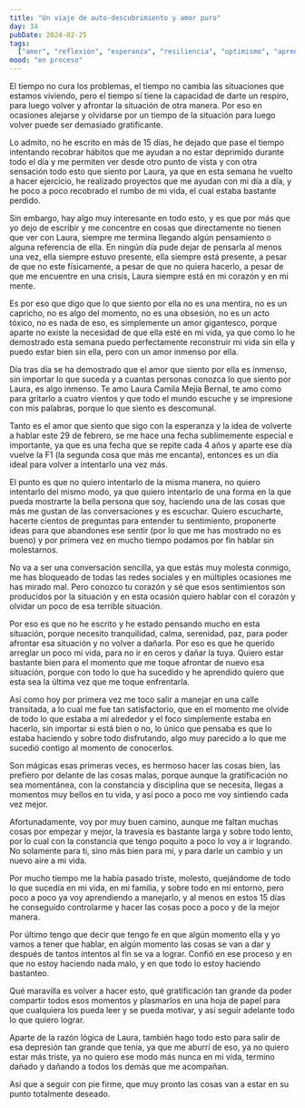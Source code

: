 ```yaml
---
title: "Un viaje de auto-descubrimiento y amor puro"
day: 34
pubDate: 2024-02-25
tags:
  ["amor", "reflexión", "esperanza", "resiliencia", "optimismo", "aprendizaje"]
mood: "en proceso"
---
```


El tiempo no cura los problemas, el tiempo no cambia las situaciones que estamos viviendo, pero el tiempo sí tiene la capacidad de darte un respiro, para luego volver y afrontar la situación de otra manera. Por eso en ocasiones alejarse y olvidarse por un tiempo de la situación para luego volver puede ser demasiado gratificante.

Lo admito, no he escrito en más de 15 días, he dejado que pase el tiempo intentando recobrar hábitos que me ayudan a no estar deprimido durante todo el día y me permiten ver desde otro punto de vista y con otra sensación todo esto que siento por Laura, ya que en esta semana he vuelto a hacer ejercicio, he realizado proyectos que me ayudan con mi día a día, y he poco a poco recobrado el rumbo de mi vida, el cual estaba bastante perdido.

Sin embargo, hay algo muy interesante en todo esto, y es que por más que yo dejo de escribir y me concentre en cosas que directamente no tienen que ver con Laura, siempre me termina llegando algún pensamiento o alguna referencia de ella. En ningún día pude dejar de pensarla al menos una vez, ella siempre estuvo presente, ella siempre está presente, a pesar de que no este físicamente, a pesar de que no quiera hacerlo, a pesar de que me encuentre en una crisis, Laura siempre está en mi corazón y en mi mente.

Es por eso que digo que lo que siento por ella no es una mentira, no es un capricho, no es algo del momento, no es una obsesión, no es un acto tóxico, no es nada de eso, es simplemente un amor gigantesco, porque aparte no existe la necesidad de que ella esté en mi vida, ya que como lo he demostrado esta semana puedo perfectamente reconstruir mi vida sin ella y puedo estar bien sin ella, pero con un amor inmenso por ella.

Día tras día se ha demostrado que el amor que siento por ella es inmenso, sin importar lo que suceda y a cuantas personas conozca lo que siento por Laura, es algo inmenso. Te amo Laura Camila Mejía Bernal, te amo como para gritarlo a cuatro vientos y que todo el mundo escuche y se impresione con mis palabras, porque lo que siento es descomunal.

Tanto es el amor que siento que sigo con la esperanza y la idea de volverte a hablar este 29 de febrero, se me hace una fecha sublimemente especial e importante, ya que es una fecha que se repite cada 4 años y aparte ese día vuelve la F1 (la segunda cosa que más me encanta), entonces es un día ideal para volver a intentarlo una vez más.

El punto es que no quiero intentarlo de la misma manera, no quiero intentarlo del mismo modo, ya que quiero intentarlo de una forma en la que pueda mostrarte la bella persona que soy, haciendo una de las cosas que más me gustan de las conversaciones y es escuchar. Quiero escucharte, hacerte cientos de preguntas para entender tu sentimiento, proponerte ideas para que abandones ese sentir (por lo que me has mostrado no es bueno) y por primera vez en mucho tiempo podamos por fin hablar sin molestarnos.

No va a ser una conversación sencilla, ya que estás muy molesta conmigo, me has bloqueado de todas las redes sociales y en múltiples ocasiones me has mirado mal. Pero conozco tu corazón y sé que esos sentimientos son producidos por la situación y en esta ocasión quiero hablar con el corazón y olvidar un poco de esa terrible situación.

Por eso es que no he escrito y he estado pensando mucho en esta situación, porque necesito tranquilidad, calma, serenidad, paz, para poder afrontar esa situación y no volver a dañarla. Por eso es que he querido arreglar un poco mi vida, para no ir en ceros y dañar la tuya. Quiero estar bastante bien para el momento que me toque afrontar de nuevo esa situación, porque con todo lo que ha sucedido y he aprendido quiero que esta sea la última vez que me toque enfrentarla.

Así como hoy por primera vez me toco salir a manejar en una calle transitada, a lo cual me fue tan satisfactorio, que en el momento me olvide de todo lo que estaba a mi alrededor y el foco simplemente estaba en hacerlo, sin importar si está bien o no, lo único que pensaba es que lo estaba haciendo y sobre todo disfrutando, algo muy parecido a lo que me sucedió contigo al momento de conocerlos.

Son mágicas esas primeras veces, es hermoso hacer las cosas bien, las prefiero por delante de las cosas malas, porque aunque la gratificación no sea momentánea, con la constancia y disciplina que se necesita, llegas a momentos muy bellos en tu vida, y así poco a poco me voy sintiendo cada vez mejor.

Afortunadamente, voy por muy buen camino, aunque me faltan muchas cosas por empezar y mejor, la travesía es bastante larga y sobre todo lento, por lo cual con la constancia que tengo poquito a poco lo voy a ir logrando. No solamente para ti, sino más bien para mí, y para darle un cambio y un nuevo aire a mi vida.

Por mucho tiempo me la había pasado triste, molesto, quejándome de todo lo que sucedía en mi vida, en mi familia, y sobre todo en mi entorno, pero poco a poco ya voy aprendiendo a manejarlo, y al menos en estos 15 días he conseguido controlarme y hacer las cosas poco a poco y de la mejor manera.

Por último tengo que decir que tengo fe en que algún momento ella y yo vamos a tener que hablar, en algún momento las cosas se van a dar y después de tantos intentos al fin se va a lograr. Confió en ese proceso y en que no estoy haciendo nada malo, y en que todo lo estoy haciendo bastanteo.

Qué maravilla es volver a hacer esto, qué gratificación tan grande da poder compartir todos esos momentos y plasmarlos en una hoja de papel para que cualquiera los pueda leer y se pueda motivar, y así seguir adelante todo lo que quiero lograr.

Aparte de la razón lógica de Laura, también hago todo esto para salir de esa depresión tan grande que tenía, ya que me aburrí de eso, ya no quiero estar más triste, ya no quiero ese modo más nunca en mi vida, termino dañado y dañando a todos los demás que me acompañan.

Así que a seguir con pie firme, que muy pronto las cosas van a estar en su punto totalmente deseado.

